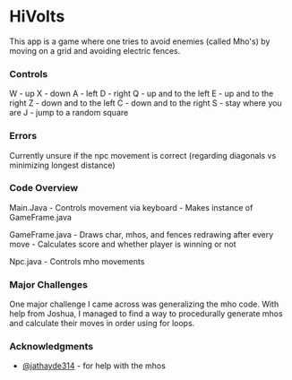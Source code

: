 # HiVolts

This app is a game where one tries to avoid enemies (called Mho's) by moving on a grid and avoiding electric fences.

### Controls

W - up
X - down
A - left
D - right
Q - up and to the left
E - up and to the right
Z - down and to the left
C - down and to the right
S - stay where you are
J - jump to a random square

### Errors

Currently unsure if the npc movement is correct (regarding diagonals vs minimizing longest distance)

### Code Overview

Main.Java
	- Controls movement via keyboard
	- Makes instance of GameFrame.java

GameFrame.java
	- Draws char, mhos, and fences redrawing after every move
	- Calculates score and whether player is winning or not

Npc.java
	- Controls mho movements

### Major Challenges

One major challenge I came across was generalizing the mho code. With help from Joshua, I managed to find a way to procedurally generate mhos and calculate their moves in order using for loops.

### Acknowledgments

* [@jathayde314](https://github.com/jathayde314) - for help with the mhos
